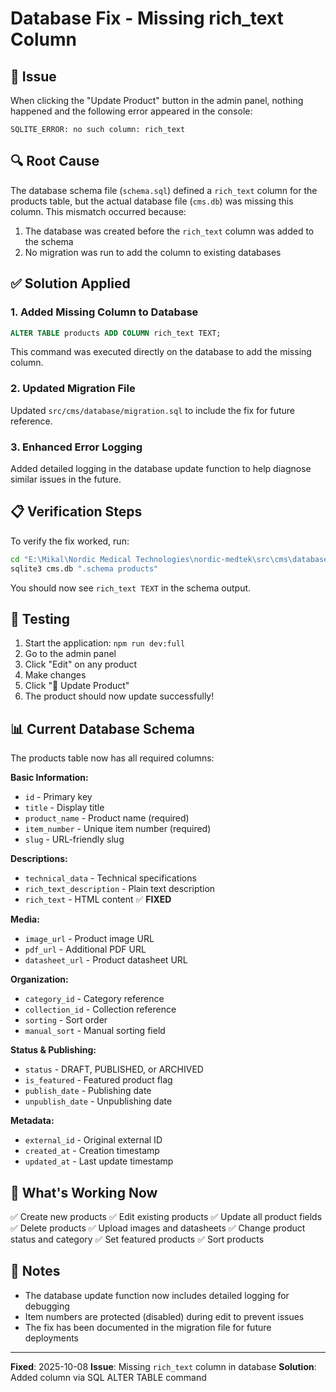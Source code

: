 # Database Fix - Missing rich_text Column

## 🐛 Issue
When clicking the "Update Product" button in the admin panel, nothing happened and the following error appeared in the console:

```
SQLITE_ERROR: no such column: rich_text
```

## 🔍 Root Cause
The database schema file (`schema.sql`) defined a `rich_text` column for the products table, but the actual database file (`cms.db`) was missing this column. This mismatch occurred because:

1. The database was created before the `rich_text` column was added to the schema
2. No migration was run to add the column to existing databases

## ✅ Solution Applied

### 1. Added Missing Column to Database
```sql
ALTER TABLE products ADD COLUMN rich_text TEXT;
```

This command was executed directly on the database to add the missing column.

### 2. Updated Migration File
Updated `src/cms/database/migration.sql` to include the fix for future reference.

### 3. Enhanced Error Logging
Added detailed logging in the database update function to help diagnose similar issues in the future.

## 📋 Verification Steps

To verify the fix worked, run:

```bash
cd "E:\Mikal\Nordic Medical Technologies\nordic-medtek\src\cms\database"
sqlite3 cms.db ".schema products"
```

You should now see `rich_text TEXT` in the schema output.

## 🧪 Testing

1. Start the application: `npm run dev:full`
2. Go to the admin panel
3. Click "Edit" on any product
4. Make changes
5. Click "💾 Update Product"
6. The product should now update successfully!

## 📊 Current Database Schema

The products table now has all required columns:

**Basic Information:**
- `id` - Primary key
- `title` - Display title
- `product_name` - Product name (required)
- `item_number` - Unique item number (required)
- `slug` - URL-friendly slug

**Descriptions:**
- `technical_data` - Technical specifications
- `rich_text_description` - Plain text description
- `rich_text` - HTML content ✅ **FIXED**

**Media:**
- `image_url` - Product image URL
- `pdf_url` - Additional PDF URL
- `datasheet_url` - Product datasheet URL

**Organization:**
- `category_id` - Category reference
- `collection_id` - Collection reference
- `sorting` - Sort order
- `manual_sort` - Manual sorting field

**Status & Publishing:**
- `status` - DRAFT, PUBLISHED, or ARCHIVED
- `is_featured` - Featured product flag
- `publish_date` - Publishing date
- `unpublish_date` - Unpublishing date

**Metadata:**
- `external_id` - Original external ID
- `created_at` - Creation timestamp
- `updated_at` - Last update timestamp

## 🚀 What's Working Now

✅ Create new products
✅ Edit existing products
✅ Update all product fields
✅ Delete products
✅ Upload images and datasheets
✅ Change product status and category
✅ Set featured products
✅ Sort products

## 📝 Notes

- The database update function now includes detailed logging for debugging
- Item numbers are protected (disabled) during edit to prevent issues
- The fix has been documented in the migration file for future deployments

---

**Fixed**: 2025-10-08
**Issue**: Missing `rich_text` column in database
**Solution**: Added column via SQL ALTER TABLE command

